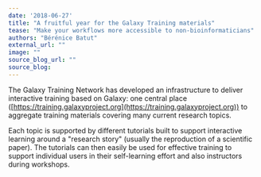 ```yaml
---
date: '2018-06-27'
title: "A fruitful year for the Galaxy Training materials"
tease: "Make your workflows more accessible to non-bioinformaticians"
authors: "Bérénice Batut"
external_url: ""
image: ""
source_blog_url: ""
source_blog: 
---
```


The Galaxy Training Network has developed an infrastructure to deliver interactive training based on Galaxy: one central place ([https://training.galaxyproject.org](https://training.galaxyproject.org)) to aggregate training materials covering many current research topics.

Each topic is supported by different tutorials built to support interactive learning around a "research story" (usually the reproduction of a scientific paper). The tutorials can then easily be used for effective training to support individual users in their self-learning effort and also instructors during workshops. 

